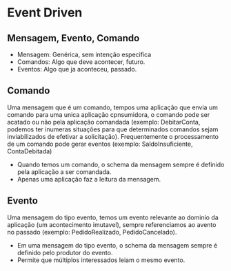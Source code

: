 # Event Driven

## Mensagem, Evento, Comando
* Mensagem: Genérica, sem intenção especifica
* Comandos: Algo que deve acontecer, futuro.
* Eventos: Algo que ja aconteceu, passado.

## Comando
Uma mensagem que é um comando, tempos uma aplicação que envia um comando para uma unica aplicação cpnsumidora,
o comando pode ser acatado ou não pela aplicação comandada (exemplo: DebitarConta, podemos ter inumeras situações
para que determinados comandos sejam inviabilizados de efetivar a solicitação). Frequentemente o processamento de
um comando pode gerar eventos (exemplo: SaldoInsuficiente, ContaDebitada)
* Quando temos um comando, o schema da mensagem sempre é definido pela aplicação a ser comandada.
* Apenas uma aplicação faz a leitura da mensagem.

## Evento
Uma mensagem do tipo evento, temos um evento relevante ao dominío da aplicação (um acontecimento imutavel), sempre 
referenciamos ao avento no passado (exemplo: PedidoRealizado, PedidoCancelado).

* Em uma mensagem do tipo evento, o schema da mensagem sempre é definido pelo produtor do evento.
* Permite que múltiplos interessados leiam o mesmo evento.